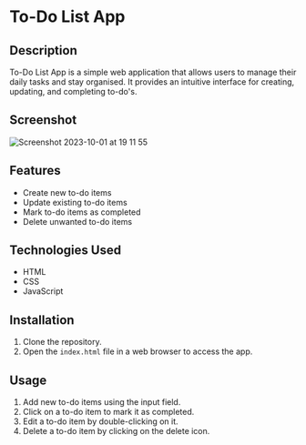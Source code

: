 # To-Do List App

## Description

To-Do List App is a simple web application that allows users to manage their daily tasks and stay organised. It provides an intuitive interface for creating, updating, and completing to-do's.

## Screenshot
![Screenshot 2023-10-01 at 19 11 55](https://github.com/Alicja-in-Wonderland/to-do-list-app/assets/129612148/719cb740-e8fc-44df-a993-cb71890daa66)


## Features

- Create new to-do items
- Update existing to-do items
- Mark to-do items as completed
- Delete unwanted to-do items

## Technologies Used

- HTML
- CSS
- JavaScript

## Installation

1. Clone the repository.
2. Open the `index.html` file in a web browser to access the app.

## Usage

1. Add new to-do items using the input field.
2. Click on a to-do item to mark it as completed.
3. Edit a to-do item by double-clicking on it.
4. Delete a to-do item by clicking on the delete icon.
